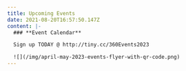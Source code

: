 ```yaml
---
title: Upcoming Events
date: 2021-08-20T16:57:50.147Z
content: |-
  ### **Event Calendar**

  Sign up TODAY @ http://tiny.cc/360Events2023

  ![](/img/april-may-2023-events-flyer-with-qr-code.png)
---
```

